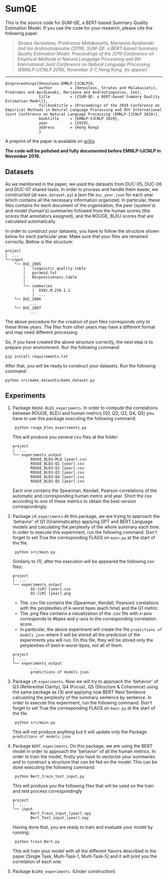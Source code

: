 # SumQE
This is the source code for SUM-QE, a BERT-based Summary Quality Estimation Model. If you use the code for your research, please cite the following paper.  
>*Stratos Xenouleas, Prodromos Malakasiotis, Marianna Apidianaki and Ion Androutsopoulos (2019), SUM-QE: a BERT-based Summary Quality Estimation Model.
> Proceedings of the 2019 Conference on Empirical Methods in Natural Language Processing and 9th International Joint Conference on Natural Language Processing (EMNLP-IJCNLP 2019), November 3-7, Hong Kong. (to appear)*
---

    @inproceedings{Xenouleas:EMNLP-IJCNLP19,
                   author        = {Xenouleas, Stratos and Malakasiotis, Prodromos and Apidianaki, Marianna and Androutsopoulos, Ion},
                   title         = {{SUM-QE: a BERT-based Summary Quality Estimation Model}},
                   fullbooktitle = {Proceedings of the 2019 Conference on Empirical Methods in Natural Language Processing and 9th International Joint Conference on Natural Language Processing (EMNLP-IJCNLP 2019)},
                   booktitle     = {EMNLP-IJCNLP 2019},
                   year          = {2019},
                   address       = {Hong Kong}
                   }

A preprint of the paper is available on [arXiv](https://arxiv.org/abs/1909.00578).

**The code will be polished and fully documented before EMNLP-IJCNLP in November 2019.**

## Datasets 
As we mentioned in the paper, we used the datasets from DUC-05, DUC-06 and
DUC-07 shared tasks. In order to process and handle them easier, we constructed (at ``make_dataset.py``)
a json file ``duc_year.json`` for each year which contains all the necessary information  organized. In particular, these files contains 
for each document of the organization, the peer (system's) and model (human's) summaries followed from the human scores 
(the scores that annotators assigned), and the ROUGE, BLEU scores that are calculated automatically.

In order to construct your datasets, you have to follow the structure shown below for each particular year. 
Make sure that your files are renamed correctly. Bellow is the structure:
 
```
project
|  ...
└──input
    └── DUC_2005
        |   linguistic_quality.table
        |   pyramid.txt
        |   Responsiveness.table
        |
        └── summaries
            |  D301.M.250.I.1
            |  ...
    └── DUC_2006
           ...
    └── DUC_2007
           ...
```
The above procedure for the creation of json files corresponds only to these three years. The files from other years
may have a different format and may need different processing.

So, if you have created the above structure correctly, the next step is to prepare your environment. 
Run the following command:

    pip install requirements.txt
    
After that, you will be ready to construct your datasets. Run the following command:
    
    python src/make_datasets/make_dataset.py

## Experiments 

1. Package ``ROUGE-BLEU_experiments``. In order to compute the correlations between ROUGE, BLEU and human metrics (Q1, Q2, Q3, Q4, Q5) you have to use this package executing the following command:

        python rouge_bleu_experiments.py

    This will produce you several csv files at the folder:

    ```
    project
    |  ...
    └── experiments_output
            ROUGE_BLEU-MLQ [year].csv
            ROUGE_BLEU-Q1 [year].csv
            ROUGE_BLEU-Q2 [year].csv
            ROUGE_BLEU-Q3 [year].csv
            ROUGE_BLEU-Q4 [year].csv
            ROUGE_BLEU-Q5 [year].csv
    ```

    Each one contains the Spearman, Kendall, Pearson correlations of the automatic
and corresponding human metric and year. Short the csv according to one of these metrics to obtain the best version correspondingly. 

2. Package ``LM_experiments``.At this package, we are trying to approach the 'behavior' of Q1 (Grammaticality) applying GPT and BERT Language models and calculating the perplexity of the whole summary each time. In order to execute this experiment, run the following command. Don't forget to set True the corresponding FLAGS on  ``main.py`` at the start of the file.

        python src/main.py
        
    Similarly to (1), after the execution will be appeared the following csv files:
    
    ```
    project
    |  ...
    └── experiments_output
            Q1-[LM] [year].csv
            Q1-[LM] [year].png
    ``` 

    * The .csv file contains the (Spearman, Kendall, Pearson) corelations with the perplexities of k-worst bpes (each time) and the Q1 metric.
    * The .png files contains a visualization of the .csv file with x-axis corresponds to #bpes and y-axis to the corresponding correlation score.
    * In particular, the above experiment will create the file ``predictions of models.json`` where it will be stored all the prediction of the experiments you will run. On this file, they will be stored only the perplexities of best-k-worst-bpes, not all of them.

    ```
    project
    |  ...
    └── experiments_output
            ...
            predictions of models.json
    ```

3. Package ``LM_experiments``. Now we will try to approach the 'behavior' of Q3 (Referential Clarity), Q4 (Focus), Q5 (Structure & Coherence) using the same package as (3) and applying now BERT Next Sentence calculating the perplexity of the summary sentence by sentence. In order to execute this experiment, run the following command. Don't forget to set True the corresponding FLAGS on  ``main.py`` at the start of the file.

        python src/main.py

    This will not produce anything but it will update only the Package ``predictions of models.json ``

4. Package ``BERT_experiments``. On this package, we are using the BERT model in order to approach the 'behavior' of all the human metrics. 
In order to train the model, firstly you have to vectorize your summaries and to construct a structure that can be fed on the model. This can be done executing the following command:

        python Bert_train_test_input.py

    This will produce you the following files that will be used on the train and test process correspondingly

    ```
    project
    |  ...
    └── input
            Bert_Train_input_[year].npy
            Bert_Test_input_[year].npy
    ```

    Having done that, you are ready to train and evaluate your model by running:

        python train_Bert.py

    This will train your model with all the different flavors described in the paper [Single Task, Multi-Task-1, Multi-Task-5] and it will print you the correlation of each one.

5. Package ``BiGRU_experiments``. (Under construction)
